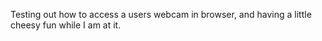Testing out how to access a users webcam in browser, and having a little cheesy fun while I am at it.
